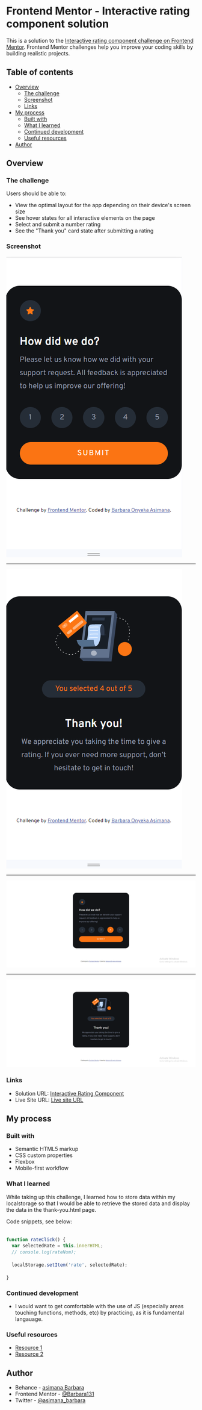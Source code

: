 <!-- @format -->

# Frontend Mentor - Interactive rating component solution

This is a solution to the [Interactive rating component challenge on Frontend Mentor](https://www.frontendmentor.io/challenges/interactive-rating-component-koxpeBUmI). Frontend Mentor challenges help you improve your coding skills by building realistic projects.

## Table of contents

- [Overview](#overview)
  - [The challenge](#the-challenge)
  - [Screenshot](#screenshot)
  - [Links](#links)
- [My process](#my-process)
  - [Built with](#built-with)
  - [What I learned](#what-i-learned)
  - [Continued development](#continued-development)
  - [Useful resources](#useful-resources)
- [Author](#author)

## Overview

### The challenge

Users should be able to:

- View the optimal layout for the app depending on their device's screen size
- See hover states for all interactive elements on the page
- Select and submit a number rating
- See the "Thank you" card state after submitting a rating

### Screenshot

![mobile version](./images/mobile-view.png)

---

![mobile version/thank-you](./images/mobile-thank-you.png)

---

![desktop version](./images/desktop-view.png)

---

![desktop version/thank-you](./images/desktop-thank-you.png)

### Links

- Solution URL: [Interactive Rating Component](https://www.frontendmentor.io/solutions/responsive-interactive-rating-component-with-css-and-js-v3Az-UMTeU)
- Live Site URL: [Live site URL](https://barbara131.github.io/web-development/interactive-rating-component-main/index.html)

## My process

### Built with

- Semantic HTML5 markup
- CSS custom properties
- Flexbox
- Mobile-first workflow

### What I learned

While taking up this challenge, I learned how to store data within my localstorage so that I would be able to retrieve the stored data and display the data in the thank-you.html page.

Code snippets, see below:

```js

function rateClick() {
  var selectedRate = this.innerHTML;
  // console.log(rateNum);

  localStorage.setItem('rate', selectedRate);

}

```

### Continued development

- I would want to get comfortable with the use of JS (especially areas touching functions, methods, etc) by practicing, as it is fundamental langauage.

### Useful resources

- [Resource 1](https://www.w3schools.com/)
- [Resource 2](https://developer.mozilla.org/en-US/)

## Author

- Behance - [asimana Barbara](https://www.behance.net/barbaraasimana)
- Frontend Mentor - [@Barbara131](https://www.frontendmentor.io/profile/Barbara131)
- Twitter - [@asimana_barbara](https://x.com/asimana_barbara?t=GnfokJobp2fos4gJwct7eg&s=08)
